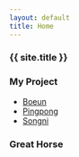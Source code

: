 ```yaml
---
layout: default
title: Home
---
```

###  {{ site.title }}

### My Project
- [Boeun](https://taekku.github.io/boeun)
- [Pingpong](https://taekku.github.io/pingpong)
- [Songni](https://taekku.github.io/songni)

### Great Horse